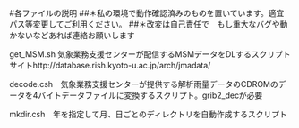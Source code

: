 #各ファイルの説明
##＊私の環境で動作確認済みのものを置いています。適宜パス等変更してご利用ください。
##＊改変は自己責任で　もし重大なバグや動かないなどあれば連絡お願いします

get_MSM.sh 気象業務支援センターが配信するMSMデータをDLするスクリプト　サイトhttp://database.rish.kyoto-u.ac.jp/arch/jmadata/


decode.csh　気象業務支援センターが提供する解析雨量データのCDROMのデータを4バイトデータファイルに変換するスクリプト。grib2_decが必要


mkdir.csh　年を指定して月、日ごとのディレクトリを自動作成するスクリプト
